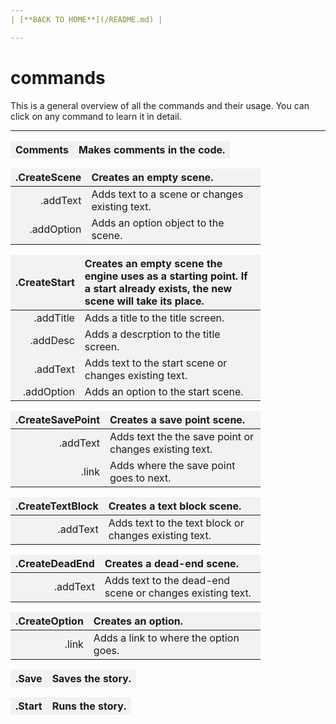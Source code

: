 ```yaml
---
| [**BACK TO HOME**](/README.md) |

---
```

# commands
This is a general overview of all the commands and their usage. You can click on any command to learn it in detail.

---

<style>
td, th {
   border: none!important;
}
</style>

<style>
.niceTables {
    width: 400px;
}
.niceTables thg {
background: grey;
word-wrap: break-word;
text-align: center;
}
.niceTables tr:nth-child(1) { background: #F2F2F2; }
.niceTables tr:nth-child(2) { background: #F2F2F2; }
.niceTables tr:nth-child(3) { background: #F2F2F2; }
.niceTables tr:nth-child(4) { background: #F2F2F2; }
.niceTables tr:nth-child(5) { background: #F2F2F2; }
.niceTables tr:nth-child(6) { background: #F2F2F2; }
</style>

<div class="niceTables">

|   Comments   | Makes comments in the code. |
|------------:|:--------------------|

| .CreateScene | Creates an empty scene. |
|------------:|:--------------------|
| .addText | Adds text to a scene or changes existing text. |
| .addOption | Adds an option object to the scene. |

| .CreateStart | Creates an empty scene the engine uses as a starting point. If a start already exists, the new scene will take its place. |
|------------:|:--------------------|
| .addTitle | Adds a title to the title screen. |
| .addDesc | Adds a descrption to the title screen. |
| .addText | Adds text to the start scene or changes existing text. |
| .addOption | Adds an option to the start scene. |

| .CreateSavePoint | Creates a save point scene. |
|------------:|:--------------------|
| .addText | Adds text the the save point or changes existing text. |
| .link | Adds where the save point goes to next. |

| .CreateTextBlock | Creates a text block scene. |
|------------:|:--------------------|
| .addText | Adds text to the text block or changes existing text. |

| .CreateDeadEnd | Creates a dead-end scene. |
|------------:|:--------------------|
| .addText | Adds text to the dead-end scene or changes existing text. |

| .CreateOption | Creates an option. |
|------------:|:--------------------|
| .link | Adds a link to where the option goes. |

| .Save | Saves the story. |
|------------:|:--------------------|

| .Start | Runs the story. |
|------------:|:--------------------|

</div>